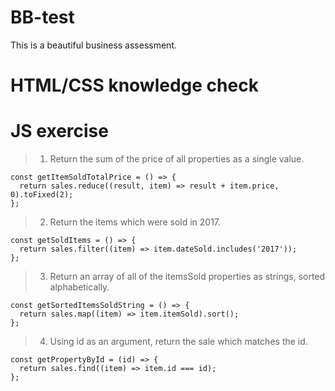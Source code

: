 # BB-test

This is a beautiful business assessment.

# HTML/CSS knowledge check

# JS exercise

> 1. Return the sum of the price of all properties as a single value.

```
const getItemSoldTotalPrice = () => {
  return sales.reduce((result, item) => result + item.price, 0).toFixed(2);
};
```

> 2. Return the items which were sold in 2017.

```
const getSoldItems = () => {
  return sales.filter((item) => item.dateSold.includes('2017'));
};
```

> 3. Return an array of all of the itemsSold properties as strings, sorted alphabetically.

```
const getSortedItemsSoldString = () => {
  return sales.map((item) => item.itemSold).sort();
};
```

> 4. Using id as an argument, return the sale which matches the id.

```
const getPropertyById = (id) => {
  return sales.find((item) => item.id === id);
};
```
